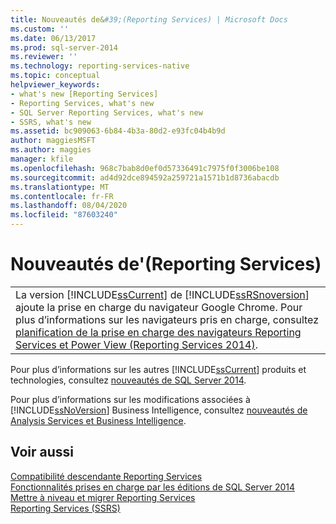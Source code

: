 ```yaml
---
title: Nouveautés de&#39;(Reporting Services) | Microsoft Docs
ms.custom: ''
ms.date: 06/13/2017
ms.prod: sql-server-2014
ms.reviewer: ''
ms.technology: reporting-services-native
ms.topic: conceptual
helpviewer_keywords:
- what's new [Reporting Services]
- Reporting Services, what's new
- SQL Server Reporting Services, what's new
- SSRS, what's new
ms.assetid: bc909063-6b84-4b3a-80d2-e93fc04b4b9d
author: maggiesMSFT
ms.author: maggies
manager: kfile
ms.openlocfilehash: 968c7bab8d0ef0d57336491c7975f0f3006be108
ms.sourcegitcommit: ad4d92dce894592a259721a1571b1d8736abacdb
ms.translationtype: MT
ms.contentlocale: fr-FR
ms.lasthandoff: 08/04/2020
ms.locfileid: "87603240"
---
```

# <a name="what39s-new-reporting-services"></a>Nouveautés de&#39;(Reporting Services)
  
  
||  
|-|  
|La version [!INCLUDE[ssCurrent](../includes/sscurrent-md.md)] de [!INCLUDE[ssRSnoversion](../includes/ssrsnoversion-md.md)] ajoute la prise en charge du navigateur Google Chrome. Pour plus d’informations sur les navigateurs pris en charge, consultez [planification de la prise en charge des navigateurs Reporting Services et Power View &#40;Reporting Services 2014&#41;](../../2014/reporting-services/browser-support-for-reporting-services-and-power-view.md).|  
  
 Pour plus d’informations sur les autres [!INCLUDE[ssCurrent](../includes/sscurrent-md.md)] produits et technologies, consultez [nouveautés de SQL Server 2014](../sql-server/what-s-new-in-sql-server-2016.md).  
  
 Pour plus d’informations sur les modifications associées à [!INCLUDE[ssNoVersion](../includes/ssnoversion-md.md)] Business Intelligence, consultez [nouveautés de Analysis Services et Business Intelligence](https://docs.microsoft.com/analysis-services/what-s-new-in-analysis-services).  
  
## <a name="see-also"></a>Voir aussi  
 [Compatibilité descendante Reporting Services](reporting-services-backward-compatibility.md)   
 [Fonctionnalités prises en charge par les éditions de SQL Server 2014](../../2014/getting-started/features-supported-by-the-editions-of-sql-server-2014.md)   
 [Mettre à niveau et migrer Reporting Services](install-windows/upgrade-and-migrate-reporting-services.md)   
 [Reporting Services &#40;SSRS&#41;](create-deploy-and-manage-mobile-and-paginated-reports.md)  
  
  
